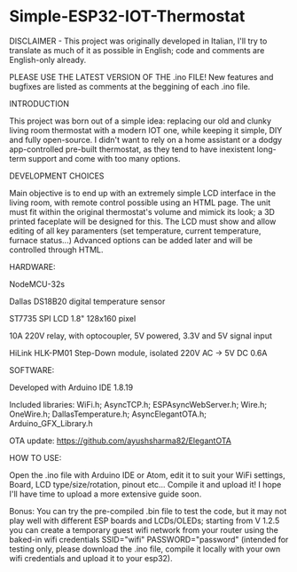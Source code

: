 # Simple-ESP32-IOT-Thermostat

DISCLAIMER - This project was originally developed in Italian, I'll try to translate as much of it as possible in English; code and comments are English-only already.

PLEASE USE THE LATEST VERSION OF THE .ino FILE! New features and bugfixes are listed as comments at the beggining of each .ino file.


INTRODUCTION

This project was born out of a simple idea: replacing our old and clunky living room thermostat with a modern IOT one, while keeping it simple, DIY and fully open-source. I didn't want to rely on a home assistant or a dodgy app-controlled pre-built thermostat, as they tend to have inexistent long-term support and come with too many options.


DEVELOPMENT CHOICES

Main objective is to end up with an extremely simple LCD interface in the living room, with remote control possible using an HTML page.
The unit must fit within the original thermostat's volume and mimick its look; a 3D printed faceplate will be designed for this.
The LCD must show and allow editing of all key paramenters (set temperature, current temperature, furnace status...)
Advanced options can be added later and will be controlled through HTML.


HARDWARE:

NodeMCU-32s

Dallas DS18B20 digital temperature sensor

ST7735 SPI LCD 1.8" 128x160 pixel

10A 220V relay, with optocoupler, 5V powered, 3.3V and 5V signal input

HiLink HLK-PM01 Step-Down module, isolated 220V AC -> 5V DC 0.6A


SOFTWARE:

Developed with Arduino IDE 1.8.19

Included libraries: WiFi.h; AsyncTCP.h; ESPAsyncWebServer.h; Wire.h; OneWire.h; DallasTemperature.h; AsyncElegantOTA.h; Arduino_GFX_Library.h

OTA update: https://github.com/ayushsharma82/ElegantOTA


HOW TO USE:

Open the .ino file with Arduino IDE or Atom, edit it to suit your WiFi settings, Board, LCD type/size/rotation, pinout etc... Compile it and upload it!
I hope I'll have time to upload a more extensive guide soon.

Bonus: You can try the pre-compiled .bin file to test the code, but it may not play well with different ESP boards and LCDs/OLEDs; starting from V 1.2.5 you can create a temporary guest wifi network from your router using the baked-in wifi credentials SSID="wifi" PASSWORD="password" (intended for testing only, please download the .ino file, compile it locally with your own wifi credentials and upload it to your esp32).
